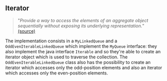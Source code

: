 ## Iterator

> "*Provide a way to access the elements of an aggregate object sequentially without exposing its underlying representation.*"<br>
[(source)](http://www.dofactory.com/net/iterator-design-pattern)

The implementation consists in a `MyLinkedQueue` and a `OddEvenIterableLinkedQueue` which implement the `MyQueue` interface:
they also implement the java interface `Iterable` and so they're able to create an iterator object which is used to traverse the
collection. The `OddEvenIterableLinkedQueue` class also has the possibility to create an iterator which accesses only the
odd-position elements and also an iterator which accesses only the even-position elements.
